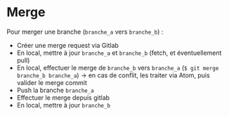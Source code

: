 # Merge

Pour merger une branche (`branche_a` vers `branche_b`) :
* Créer une merge request via Gitlab
* En local, mettre à jour `branche_a` et `branche_b` (fetch, et éventuellement pull)
* En local, effectuer le merge de `branche_b` vers `branche_a` (`$ git merge branche_b branche_a`)
  -> en cas de conflit, les traiter via Atom, puis valider le merge commit
* Push la branche `branche_a`
* Effectuer le merge depuis gitlab
* En local, mettre à jour `branche_b`
